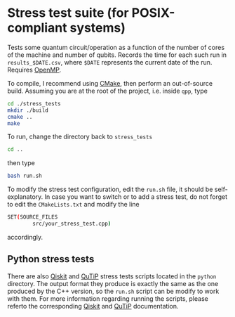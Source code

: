 # Stress test suite (for POSIX-compliant systems) 

Tests some quantum circuit/operation as a function of the number of cores of
the machine and number of qubits. Records the time for each such run in
`results_$DATE.csv`, where `$DATE` represents the current date of the run.
Requires [OpenMP](http://openmp.org/).

To compile, I recommend using [CMake](http://www.cmake.org), then perform an
out-of-source build. Assuming you are
at the root of the project, i.e. inside `qpp`, type

```bash
cd ./stress_tests
mkdir ./build
cmake ..
make
```

To run, change the directory back to `stress_tests` 

```bash
cd ..
```

then type

```bash
bash run.sh
```

To modify the stress test configuration, edit the `run.sh` file, it should be
self-explanatory. In case you want to switch or to add a stress test, do not forget
to edit the `CMakeLists.txt` and modify the line 

```bash
SET(SOURCE_FILES
        src/your_stress_test.cpp)
```        
accordingly.

## Python stress tests

There are also [Qiskit](https://qiskit.org/) and [QuTiP](http://qutip.org/) stress 
tests scripts located in the `python` directory. The output format they produce is 
exactly the same as the one produced by the C++ version, so the `run.sh` script can
be modify to work with them. For more information regarding running the scripts, 
please referto the corresponding [Qiskit](https://qiskit.org/) and 
[QuTiP](http://qutip.org/) documentation.
